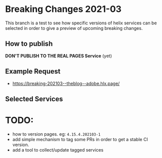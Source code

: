 # Breaking Changes 2021-03

This branch is a test to see how specific versions of helix services can be selected
in order to give a preview of upcoming breaking changes.

## How to publish

**DON'T PUBLISH TO THE REAL PAGES Service** (yet)

## Example Request

- https://breaking-202103--theblog--adobe.hlx.page/

## Selected Services

# TODO:

- how to version pages. eg: `4.15.4.202103-1`
- add simple mechanism to tag some PRs in order to get a stable CI version.
- add a tool to collect/update tagged services
